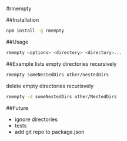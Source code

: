 #rmempty

##Installation
```bash
npm install -g rmempty
```

##Usage
```bash
rmempty <options> <directory> <directory>...
```

##Example
lists empty directories recursively
```bash
rmempty someNestedDirs other/nestedDirs
```


delete empty directories recurisvely
```bash
rmempty -d someNestedDirs other/NestedDirs
```

##Future
- ignore directories
- tests
- add git repo to package.json

